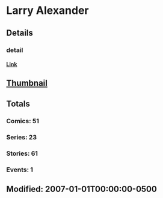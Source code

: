 # Larry  Alexander 
## Details
### detail
#### [Link](http://marvel.com/comics/creators/2112/larry_alexander?utm_campaign=apiRef&utm_source=225578a89fc76f3d20fbffda5d17a88d)
## [Thumbnail](http://i.annihil.us/u/prod/marvel/i/mg/b/40/image_not_available.jpg)
## Totals
### Comics: 51
### Series: 23
### Stories: 61
### Events: 1
## Modified: 2007-01-01T00:00:00-0500